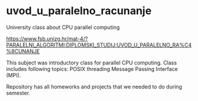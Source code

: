 # uvod_u_paralelno_racunanje
University class about CPU parallel computing

https://www.fsb.unizg.hr/mat-4/?PARALELNI_ALGORITMI:DIPLOMSKI_STUDIJ:UVOD_U_PARALELNO_RA%C4%8CUNANJE

This subject was introductory class for parallel CPU computing.
Class includes following topics: 
  POSIX threading
  Message Passing Interface (MPI).

Repository has all homeworks and projects that we needed to do during semester.
